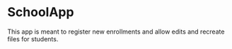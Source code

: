 # SchoolApp

This app is meant to register new enrollments and allow edits and recreate files for students.

